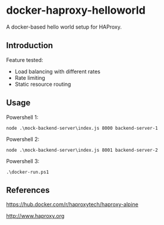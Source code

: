 # docker-haproxy-helloworld

A docker-based hello world setup for HAProxy.

## Introduction

Feature tested:
- Load balancing with different rates
- Rate limiting
- Static resource routing

## Usage

Powershell 1:
```
node .\mock-backend-server\index.js 8000 backend-server-1
```

Powershell 2:
```
node .\mock-backend-server\index.js 8001 backend-server-2
```

Powershell 3:
```
.\docker-run.ps1
```

## References

https://hub.docker.com/r/haproxytech/haproxy-alpine

http://www.haproxy.org